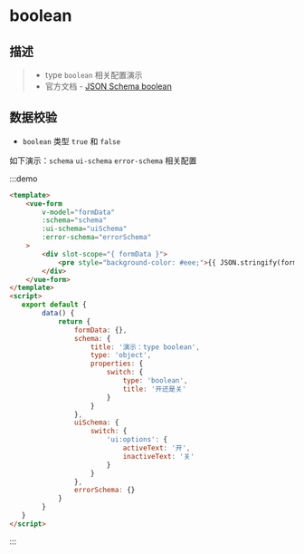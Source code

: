 # boolean
## 描述
>* type `boolean` 相关配置演示
>* 官方文档 - [JSON Schema boolean](https://json-schema.org/understanding-json-schema/reference/boolean.html)

## 数据校验
* `boolean` 类型 `true` 和 `false`

如下演示：`schema` `ui-schema` `error-schema` 相关配置

:::demo
```html
<template>
    <vue-form
        v-model="formData"
        :schema="schema"
        :ui-schema="uiSchema"
        :error-schema="errorSchema"
    >
        <div slot-scope="{ formData }">
            <pre style="background-color: #eee;">{{ JSON.stringify(formData, null, 4) }}</pre>
        </div>
    </vue-form>
</template>
<script>
   export default {
        data() {
            return {
                formData: {},
                schema: {
                    title: '演示：type boolean',
                    type: 'object',
                    properties: {
                        switch: {
                            type: 'boolean',
                            title: '开还是关'
                        }
                    }
                },
                uiSchema: {
                    switch: {
                        'ui:options': {
                            activeText: '开',
                            inactiveText: '关'
                        }
                    }
                },
                errorSchema: {}
            }
        }
   }
</script>
```
:::


